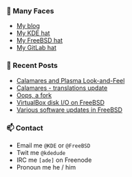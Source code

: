 ### 🙋 Many Faces

- [My blog](https://euroquis.nl/bobulate/)
- [My KDE hat](https://invent.kde.org/adridg)
- [My FreeBSD hat](https://wiki.freebsd.org/AdriaanDeGroot)
- [My GitLab hat](https://gitlab.com/adriaandegroot)

### 💬 Recent Posts

<!-- BLOG-POST-LIST:START -->
- [Calamares and Plasma Look-and-Feel](https://euroquis.nl//calamares/2020/11/17/plasmalnf.html)
- [Calamares - translations update](https://euroquis.nl//calamares/2020/11/10/calamares.html)
- [Oops, a fork](https://euroquis.nl//blabla/2020/11/09/freediameter.html)
- [VirtualBox disk I/O on FreeBSD](https://euroquis.nl//freebsd/2020/11/06/virtualbox.html)
- [Various software updates in FreeBSD](https://euroquis.nl//freebsd/2020/10/30/othersoftware.html)
<!-- BLOG-POST-LIST:END -->

### 📫 Contact

- Email me `@KDE` or `@FreeBSD`
- Twit me `@kdedude`
- IRC me `[ade]` on Freenode
- Pronoun me he / him

